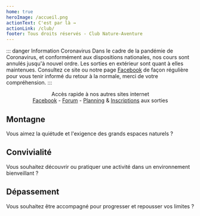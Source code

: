 ```yaml
---
home: true
heroImage: /accueil.png
actionText: C'est par là →
actionLink: /club/
footer: Tous droits réservés - Club Nature-Aventure
---
```


::: danger Information Coronavirus
Dans le cadre de la pandémie de Coronavirus, et conformément aux dispositions nationales, nos cours sont annulés jusqu'à nouvel ordre. Les sorties en extérieur sont quant à elles maintenues. Consultez ce site ou notre page <a href="https://www.facebook.com/Club-Nature-Aventure-1590487804525243/">Facebook</a> de façon régulière pour vous tenir informé du retour à la normale, merci de votre compréhension.
:::
<div class="header">
<center>
Accès rapide à nos autres sites internet</br>
<a href="https://www.facebook.com/Club-Nature-Aventure-1590487804525243/">Facebook</a> - <a href="http://escalade-rando.forumactif.org/">Forum</a> - <a href="https://docs.google.com/spreadsheets/d/1zgdZsLVsx-tJ2xHtYbODY7ZQ2WhWAajGGRsAiUmLAZc">Planning</a> & <a href="https://docs.google.com/spreadsheets/d/1t_ANbQ3qfws-DlOwKMkcCUhd-shl13OyY-t9qXojsnU">Inscriptions</a> aux sorties
</center>
</div>

<div class="features">
  <div class="feature">
    <h2>Montagne</h2>
    <p>Vous aimez la quiétude et l'exigence des grands espaces naturels ?</p>
  </div>
  <div class="feature">
    <h2>Convivialité</h2>
    <p>Vous souhaitez découvrir ou pratiquer une activité dans un environnement bienveillant ?</p>
  </div>
  <div class="feature">
    <h2>Dépassement</h2>
    <p>Vous souhaitez être accompagné pour progresser et repousser vos limites ?</p>
  </div>
</div>

